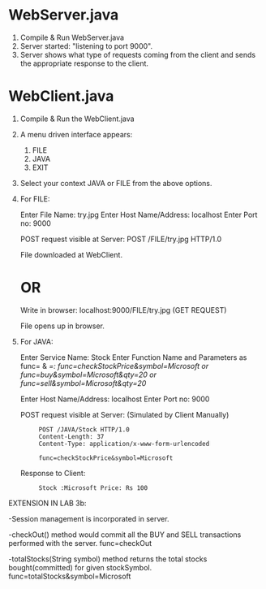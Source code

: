 WebServer.java
==============

1. Compile & Run WebServer.java
2. Server started: "listening to port 9000".
3. Server shows what type of requests coming from the client and sends the appropriate response to the client.


WebClient.java
==============

1. Compile & Run the WebClient.java

2. A menu driven interface appears:
	
	1.  FILE
	2.  JAVA
	3.  EXIT

3. Select your context JAVA or FILE from the above options.

4. For FILE:
	
	Enter File Name: try.jpg
	Enter Host Name/Address: localhost
	Enter Port no: 9000

	POST request visible at Server: POST /FILE/try.jpg HTTP/1.0

	File downloaded at WebClient.

	OR
	==

	Write in browser: localhost:9000/FILE/try.jpg (GET REQUEST)

	File opens up in browser.


5. For JAVA:
	
	Enter Service Name: Stock
	Enter Function Name and Parameters as func=<method name> & <var name>=<value>: func=checkStockPrice&symbol=Microsoft
																				   or
																				   func=buy&symbol=Microsoft&qty=20
																				   or
																				   func=sell&symbol=Microsoft&qty=20

	Enter Host Name/Address: localhost
	Enter Port no: 9000 

	POST request visible at Server: (Simulated by Client Manually)

			POST /JAVA/Stock HTTP/1.0
			Content-Length: 37
			Content-Type: application/x-www-form-urlencoded

			func=checkStockPrice&symbol=Microsoft

	Response to Client: 

			Stock :Microsoft Price: Rs 100


EXTENSION IN LAB 3b:

-Session management is incorporated in server. 

-checkOut() method would commit all the BUY and SELL transactions performed with the server.
	func=checkOut

-totalStocks(String symbol) method returns the total stocks bought(committed) for given stockSymbol.
	func=totalStocks&symbol=Microsoft
